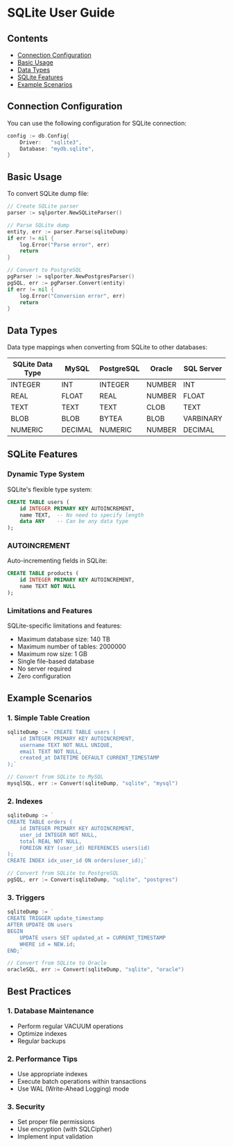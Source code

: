 # SQLite User Guide

## Contents
- [Connection Configuration](#connection-configuration)
- [Basic Usage](#basic-usage)
- [Data Types](#data-types)
- [SQLite Features](#sqlite-features)
- [Example Scenarios](#example-scenarios)

## Connection Configuration

You can use the following configuration for SQLite connection:

```go
config := db.Config{
    Driver:   "sqlite3",
    Database: "mydb.sqlite",
}
```

## Basic Usage

To convert SQLite dump file:

```go
// Create SQLite parser
parser := sqlporter.NewSQLiteParser()

// Parse SQLite dump
entity, err := parser.Parse(sqliteDump)
if err != nil {
    log.Error("Parse error", err)
    return
}

// Convert to PostgreSQL
pgParser := sqlporter.NewPostgresParser()
pgSQL, err := pgParser.Convert(entity)
if err != nil {
    log.Error("Conversion error", err)
    return
}
```

## Data Types

Data type mappings when converting from SQLite to other databases:

| SQLite Data Type | MySQL | PostgreSQL | Oracle | SQL Server |
|------------------|-------|------------|---------|------------|
| INTEGER         | INT   | INTEGER    | NUMBER  | INT        |
| REAL            | FLOAT | REAL       | NUMBER  | FLOAT      |
| TEXT            | TEXT  | TEXT       | CLOB    | TEXT       |
| BLOB            | BLOB  | BYTEA      | BLOB    | VARBINARY  |
| NUMERIC         | DECIMAL| NUMERIC    | NUMBER  | DECIMAL    |

## SQLite Features

### Dynamic Type System

SQLite's flexible type system:
```sql
CREATE TABLE users (
    id INTEGER PRIMARY KEY AUTOINCREMENT,
    name TEXT,  -- No need to specify length
    data ANY    -- Can be any data type
);
```

### AUTOINCREMENT

Auto-incrementing fields in SQLite:
```sql
CREATE TABLE products (
    id INTEGER PRIMARY KEY AUTOINCREMENT,
    name TEXT NOT NULL
);
```

### Limitations and Features

SQLite-specific limitations and features:
- Maximum database size: 140 TB
- Maximum number of tables: 2000000
- Maximum row size: 1 GB
- Single file-based database
- No server required
- Zero configuration

## Example Scenarios

### 1. Simple Table Creation

```go
sqliteDump := `CREATE TABLE users (
    id INTEGER PRIMARY KEY AUTOINCREMENT,
    username TEXT NOT NULL UNIQUE,
    email TEXT NOT NULL,
    created_at DATETIME DEFAULT CURRENT_TIMESTAMP
);`

// Convert from SQLite to MySQL
mysqlSQL, err := Convert(sqliteDump, "sqlite", "mysql")
```

### 2. Indexes

```go
sqliteDump := `
CREATE TABLE orders (
    id INTEGER PRIMARY KEY AUTOINCREMENT,
    user_id INTEGER NOT NULL,
    total REAL NOT NULL,
    FOREIGN KEY (user_id) REFERENCES users(id)
);
CREATE INDEX idx_user_id ON orders(user_id);`

// Convert from SQLite to PostgreSQL
pgSQL, err := Convert(sqliteDump, "sqlite", "postgres")
```

### 3. Triggers

```go
sqliteDump := `
CREATE TRIGGER update_timestamp 
AFTER UPDATE ON users
BEGIN
    UPDATE users SET updated_at = CURRENT_TIMESTAMP
    WHERE id = NEW.id;
END;`

// Convert from SQLite to Oracle
oracleSQL, err := Convert(sqliteDump, "sqlite", "oracle")
```

## Best Practices

### 1. Database Maintenance
- Perform regular VACUUM operations
- Optimize indexes
- Regular backups

### 2. Performance Tips
- Use appropriate indexes
- Execute batch operations within transactions
- Use WAL (Write-Ahead Logging) mode

### 3. Security
- Set proper file permissions
- Use encryption (with SQLCipher)
- Implement input validation 
